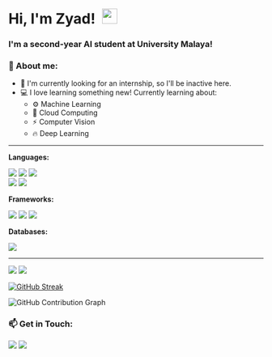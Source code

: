 <h1 align='left'>
  Hi, I'm Zyad!&nbsp;  <img width='30px' src="https://media.giphy.com/media/hvRJCLFzcasrR4ia7z/giphy.gif" width="30px">&nbsp; 
</a>&nbsp;&nbsp;

</h1>

### I'm a second-year AI student at University Malaya!

<h3>👀 About me: </h3>

- 🏢 I'm currently looking for an internship, so I'll be inactive here.
- 💻 I love learning something new! Currently learning about:
  * ⚙ Machine Learning
  * 🤖 Cloud Computing
  * ⚡ Computer Vision
  * 🔥 Deep Learning

<hr>

**Languages:**

<p>
  <img src="https://img.shields.io/badge/Java-ED8B00?style=for-the-badge&logo=java&logoColor=white">
  <img src="https://img.shields.io/badge/Python-3776AB?style=for-the-badge&logo=python&logoColor=white">
  <img src="https://img.shields.io/badge/c++-%2300599C.svg?&style=for-the-badge&logo=c%2B%2B&ogoColor=white"> <br>
  <img src="https://img.shields.io/badge/HTML5-E34F26?style=for-the-badge&logo=html5&logoColor=white">
  <img src="https://img.shields.io/badge/CSS3-1572B6?style=for-the-badge&logo=css3&logoColor=white">
</p>

**Frameworks:**
<p>
  <img src="https://img.shields.io/badge/Bootstrap-563D7C?style=for-the-badge&logo=bootstrap&logoColor=white">
  <img src="https://img.shields.io/badge/TensorFlow-%23FF6F00.svg?style=for-the-badge&logo=TensorFlow&logoColor=white">
  <img src="https://img.shields.io/badge/Keras-%23D00000.svg?style=for-the-badge&logo=Keras&logoColor=white">
</p>

**Databases:**
<p>
  <img src="https://img.shields.io/badge/MySQL-00000F?style=for-the-badge&logo=mysql&logoColor=white">
</p>

<hr>
  
<p>
  <img src="https://github-readme-stats.vercel.app/api?username=zyadzarin&show_icons=true&theme=highcontrast&include_all_commits=true&custom_title=Zyad's GitHub Stats&count_private=true">
  <img src="https://github-readme-stats.vercel.app/api/top-langs/?username=zyadzarin&layout=compact&theme=highcontrast&langs_count=8">
</p>

[![GitHub Streak](http://github-readme-streak-stats.herokuapp.com?user=zyadzarin&theme=highcontrast&hide_border=true&date_format=M%20j%5B%2C%20Y%5D)](https://git.io/streak-stats)

![GitHub Contribution Graph](https://activity-graph.herokuapp.com/graph?username=zyadzarin&theme=highcontrast) 

<h3>📫 Get in Touch: </h3>
<p>
<a href="http://www.linkedin.com/in/zyadzarin/"><img src="https://img.shields.io/badge/LinkedIn-0077B5?style=for-the-badge&logo=linkedin&logoColor=white"></a>
<a href="mailto:zyadzarin@gmail.com"><img src="https://img.shields.io/badge/Gmail-D14836?style=for-the-badge&logo=gmail&logoColor=white"></a>
</p>
<!-- 
- 🔭 I’m currently working on ...
- 👯 I’m looking to collaborate on ...
- 🤔 I’m looking for help with ...
- 💬 Ask me about ...
- 📫 How to reach me: ...
- ⚡ Fun fact: ... -->

